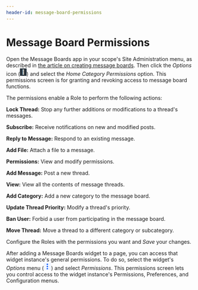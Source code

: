 ```yaml
---
header-id: message-board-permissions
---
```


# Message Board Permissions

Open the Message Boards app in your scope's Site Administration menu, as 
described in 
[the article on creating message boards](/docs/7-1/user/-/knowledge_base/u/creating-message-boards). 
Then click the *Options* icon 
(![Options](../../../../images/icon-options.png)) 
and select the *Home Category Permissions* option. This permissions screen is 
for granting and revoking access to message board functions. 

The permissions enable a Role to perform the following actions: 

**Lock Thread:** Stop any further additions or modifications to a thread's
messages. 

**Subscribe:** Receive notifications on new and modified posts. 

**Reply to Message:** Respond to an existing message. 

**Add File:** Attach a file to a message. 

**Permissions:** View and modify permissions. 

**Add Message:** Post a new thread. 

**View:** View all the contents of message threads. 

**Add Category:** Add a new category to the message board. 

**Update Thread Priority:** Modify a thread's priority. 

**Ban User:** Forbid a user from participating in the message board. 

**Move Thread:** Move a thread to a different category or subcategory. 

Configure the Roles with the permissions you want and *Save* your changes. 

After adding a Message Boards widget to a page, you can access that widget 
instance's general permissions. To do so, select the widget's *Options* menu 
(![Options](../../../../images/icon-app-options.png)) and select *Permissions*. 
This permissions screen lets you control access to the widget instance's 
Permissions, Preferences, and Configuration menus. 
